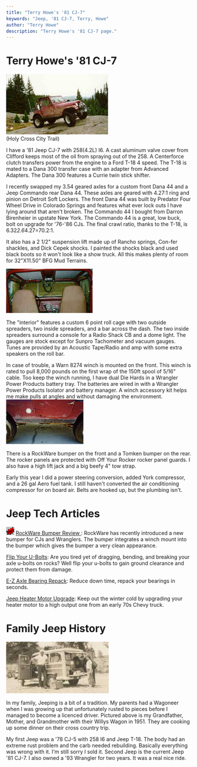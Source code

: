 ```yaml
---
title: "Terry Howe's '81 CJ-7"
keywords: "Jeep, '81 CJ-7, Terry, Howe"
author: "Terry Howe"
description: "Terry Howe's '81 CJ-7 page."
---
```

# Terry Howe's '81 CJ-7

!['81 CJ-7](../../img/terry/trail/hc1.jpg)   
(Holy Cross City Trail) 

I have a '81 Jeep CJ-7 with 258(4.2L) I6. A cast aluminum valve cover from Clifford keeps most of the oil from spraying out of the 258. A Centerforce clutch transfers power from the engine to a Ford T-18 4 speed. The T-18 is mated to a Dana 300 transfer case with an adapter from Advanced Adapters. The Dana 300 features a Currie twin stick shifter. 

I recently swapped my 3.54 geared axles for a custom front Dana 44 and a Jeep Commando rear Dana 44. These axles are geared with 4.27:1 ring and pinion on Detroit Soft Lockers. The front Dana 44 was built by Predator Four Wheel Drive in Colorado Springs and features what ever lock outs I have lying around that aren't broken. The Commando 44 I bought from Darron Birenheier in upstate New York. The Commando 44 is a great, low buck, bolt on upgrade for '76-'86 CJs. The final crawl ratio, thanks to the T-18, is 6.32*2.6*4.27=70.2:1. 

It also has a 2 1/2" suspension lift made up of Rancho springs, Con-fer shackles, and Dick Cepek shocks. I painted the shocks black and used black boots so it won't look like a show truck. All this makes plenty of room for 32"X11.50" BFG Mud Terrains. 

![Jeep Interior](../../img/terry/cj7/interior.jpg)

The "interior" features a custom 6 point roll cage with two outside spreaders, two inside spreaders, and a bar across the dash. The two inside spreaders surround a console for a Radio Shack CB and a dome light. The gauges are stock except for Sunpro Tachometer and vacuum gauges. Tunes are provided by an Acoustic Tape/Radio and amp with some extra speakers on the roll bar. 

In case of trouble, a Warn 8274 winch is mounted on the front. This winch is rated to pull 8,000 pounds on the first wrap of the 150ft spool of 5/16" cable. Too keep the winch running, I have dual Die Hards in a Wrangler Power Products battery tray. The batteries are wired in with a Wrangler Power Products Isolator and battery manager. A winch accessory kit helps me make pulls at angles and without damaging the environment. [![Jeep Mom](../../img/terry/cj7/rocker_.jpg)](../../img/terry/cj7/rocker.jpg) 

There is a RockWare bumper on the front and a Tomken bumper on the rear. The rocker panels are protected with Off Your Rocker rocker panel guards. I also have a high lift jack and a big beefy 4" tow strap. 

Early this year I did a power steering conversion, added York compressor, and a 26 gal Aero fuel tank. I still haven't converted the air conditioning compressor for on board air. Belts are hooked up, but the plumbing isn't. 

# Jeep Tech Articles

![new](../../img/terry/new.gif) [ RockWare Bumper Review ](/body/rockware.md): RockWare has recently introduced a new bumper for CJs and Wranglers. The bumper integrates a winch mount into the bumper which gives the bumper a very clean appearance.

[Flip Your U-Bolts](/suspension/ubolt.md): Are you tired yet of dragging, bending, and breaking your axle u-bolts on rocks? Well flip your u-bolts to gain ground clearance and protect them from damage.

[E-Z Axle Bearing Repack](/axle/upgrades/zerk.md): Reduce down time, repack your bearings in seconds.

[Jeep Heater Motor Upgrade](/body/heater.md): Keep out the winter cold by upgrading your heater motor to a high output one from an early 70s Chevy truck.

# Family Jeep History

![Jeep Mom](../../img/terry/cj7/jeepmom.jpg)

In my family, Jeeping is a bit of a tradition. My parents had a Wagoneer when I was growing up that unfortunately rusted to pieces before I managed to become a licenced driver. Pictured above is my Grandfather, Mother, and Grandmother with their Willys Wagon in 1951. They are cooking up some dinner on their cross country trip. 

My first Jeep was a '78 CJ-5 with 258 I6 and Jeep T-18. The body had an extreme rust problem and the carb needed rebuilding. Basically everything was wrong with it. I'm still sorry I sold it. Second Jeep is the current Jeep '81 CJ-7. I also owned a '93 Wrangler for two years. It was a real nice ride.